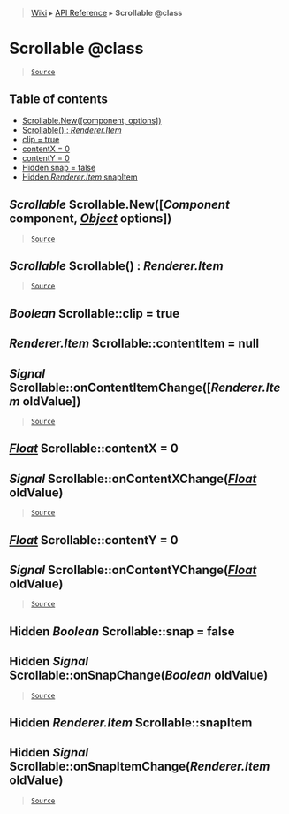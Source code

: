 > [Wiki](Home) ▸ [API Reference](API-Reference) ▸ **Scrollable @class**

Scrollable @class
==========

> [`Source`](/Neft-io/neft/tree/master/src/renderer/types/layout/scrollable.litcoffee#scrollable-class)

## Table of contents
  * [Scrollable.New([component, options])](#scrollable-scrollablenewcomponent-component-object-options)
  * [Scrollable() : *Renderer.Item*](#scrollable-scrollable--rendereritem)
  * [clip = true](#boolean-scrollableclip--true)
  * [contentX = 0](#float-scrollablecontentx--0)
  * [contentY = 0](#float-scrollablecontenty--0)
  * [Hidden snap = false](#hidden-boolean-scrollablesnap--false)
  * [Hidden *Renderer.Item* snapItem](#hidden-rendereritem-scrollablesnapitem)

*Scrollable* Scrollable.New([*Component* component, [*Object*](/Neft-io/neft/wiki/Utils-API.md#boolean-isobjectany-value) options])
----------------------------------------------------------------------

> [`Source`](/Neft-io/neft/tree/master/src/renderer/types/layout/scrollable.litcoffee#scrollable-scrollablenewcomponent-component-object-options)

*Scrollable* Scrollable() : *Renderer.Item*
-------------------------------------------

> [`Source`](/Neft-io/neft/tree/master/src/renderer/types/layout/scrollable.litcoffee#scrollable-scrollable--rendereritem)

*Boolean* Scrollable::clip = true
---------------------------------
*Renderer.Item* Scrollable::contentItem = null
----------------------------------------------
## *Signal* Scrollable::onContentItemChange([*Renderer.Item* oldValue])

> [`Source`](/Neft-io/neft/tree/master/src/renderer/types/layout/scrollable.litcoffee#boolean-scrollableclip--truerendereritem-scrollablecontentitem--null-signal-scrollableoncontentitemchangerendereritem-oldvalue)

[*Float*](/Neft-io/neft/wiki/Utils-API.md#boolean-isfloatany-value) Scrollable::contentX = 0
--------------------------------
## *Signal* Scrollable::onContentXChange([*Float*](/Neft-io/neft/wiki/Utils-API.md#boolean-isfloatany-value) oldValue)

> [`Source`](/Neft-io/neft/tree/master/src/renderer/types/layout/scrollable.litcoffee#float-scrollablecontentx--0-signal-scrollableoncontentxchangefloat-oldvalue)

[*Float*](/Neft-io/neft/wiki/Utils-API.md#boolean-isfloatany-value) Scrollable::contentY = 0
--------------------------------
## *Signal* Scrollable::onContentYChange([*Float*](/Neft-io/neft/wiki/Utils-API.md#boolean-isfloatany-value) oldValue)

> [`Source`](/Neft-io/neft/tree/master/src/renderer/types/layout/scrollable.litcoffee#float-scrollablecontenty--0-signal-scrollableoncontentychangefloat-oldvalue)

Hidden *Boolean* Scrollable::snap = false
-----------------------------------------
## Hidden *Signal* Scrollable::onSnapChange(*Boolean* oldValue)

> [`Source`](/Neft-io/neft/tree/master/src/renderer/types/layout/scrollable.litcoffee#hidden-boolean-scrollablesnap--false-hidden-signal-scrollableonsnapchangeboolean-oldvalue)

Hidden *Renderer.Item* Scrollable::snapItem
-------------------------------------------
## Hidden *Signal* Scrollable::onSnapItemChange(*Renderer.Item* oldValue)

> [`Source`](/Neft-io/neft/tree/master/src/renderer/types/layout/scrollable.litcoffee#hidden-rendereritem-scrollablesnapitem-hidden-signal-scrollableonsnapitemchangerendereritem-oldvalue)

